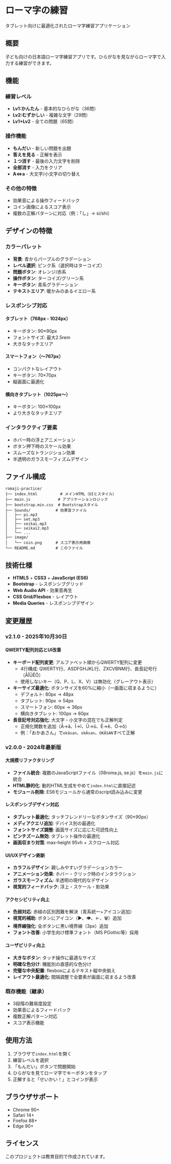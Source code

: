 # ローマ字の練習

タブレット向けに最適化されたローマ字練習アプリケーション

## 概要

子ども向けの日本語ローマ字練習アプリです。ひらがなを見ながらローマ字で入力する練習ができます。

## 機能

### 練習レベル
- **Lv1:かんたん** - 基本的なひらがな（36問）
- **Lv2:むずかしい** - 複雑な文字（29問）
- **Lv1+Lv2** - 全ての問題（65問）

### 操作機能
- **もんだい** - 新しい問題を出題
- **答えを見る** - 正解を表示
- **１つ消す** - 最後の入力文字を削除
- **全部消す** - 入力をクリア
- **A⇔a** - 大文字/小文字の切り替え

### その他の特徴
- 効果音による操作フィードバック
- コイン画像によるスコア表示
- 複数の正解パターンに対応（例：「し」→ si/shi）

## デザインの特徴

### カラーパレット
- **背景**: 青からパープルのグラデーション
- **レベル選択**: ピンク系（選択時はターコイズ）
- **問題ボタン**: オレンジ/赤系
- **操作ボタン**: ターコイズ/グリーン系
- **キーボタン**: 青系グラデーション
- **テキストエリア**: 暖かみのあるイエロー系

### レスポンシブ対応

#### タブレット（768px - 1024px）
- キーボタン: 90×90px
- フォントサイズ: 最大2.5rem
- 大きなタッチエリア

#### スマートフォン（～767px）
- コンパクトなレイアウト
- キーボタン: 70×70px
- 縦画面に最適化

#### 横向きタブレット（1025px～）
- キーボタン: 100×100px
- より大きなタッチエリア

### インタラクティブ要素
- ホバー時の浮上アニメーション
- ボタン押下時のスケール効果
- スムーズなトランジション効果
- 半透明のガラスモーフィズムデザイン

## ファイル構成

```
romaji-practice/
├── index.html          # メインHTML（UIとスタイル）
├── main.js            # アプリケーションロジック
├── bootstrap.min.css  # Bootstrapスタイル
├── Sounds/           # 効果音ファイル
│   ├── pi.mp3
│   ├── set.mp3
│   ├── seikai.mp3
│   ├── seikai2.mp3
│   └── ...
├── image/
│   └── coin.png      # スコア表示用画像
└── README.md         # このファイル
```

## 技術仕様

- **HTML5** + **CSS3** + **JavaScript (ES6)**
- **Bootstrap** - レスポンシブグリッド
- **Web Audio API** - 効果音再生
- **CSS Grid/Flexbox** - レイアウト
- **Media Queries** - レスポンシブデザイン

## 変更履歴

### v2.1.0 - 2025年10月30日
#### QWERTY配列対応とUI改善
- **キーボード配列変更**: アルファベット順からQWERTY配列に変更
  - 4行構成: QWERTY行、ASDFGHJKL行、ZXCVBNM行、長音記号行（ÂÎÛÊÔ）
  - 使用しないキー（Q、P、L、X、V）は無効化（グレーアウト表示）
- **キーサイズ最適化**: ボタンサイズを60%に縮小（一画面に収まるように）
  - デフォルト: 80px → 48px
  - タブレット: 90px → 54px
  - スマートフォン: 60px → 36px
  - 横向きタブレット: 100px → 60px
- **長音記号対応強化**: 大文字・小文字の混在でも正解判定
  - 正規化関数を追加（Ā→â、Ī→î、Ū→û、Ē→ê、Ō→ô）
  - 例：「おかあさん」で`okâsan`、`okÂsan`、`OKÂSAN`すべて正解

### v2.0.0 - 2024年最新版
#### 大規模リファクタリング
- **ファイル統合**: 複数のJavaScriptファイル（08roma.js, se.js）を`main.js`に統合
- **HTML静的化**: 動的HTML生成をやめて`index.html`に直接記述
- **モジュール削除**: ES6モジュールから通常のscript読み込みに変更

#### レスポンシブデザイン対応
- **タブレット最適化**: タッチフレンドリーなボタンサイズ（90×90px）
- **メディアクエリ追加**: デバイス別の最適化
- **フォントサイズ調整**: 画面サイズに応じた可読性向上
- **ピンチズーム無効**: タブレット操作の最適化
- **画面収まり対策**: max-height 95vh + スクロール対応

#### UI/UXデザイン刷新
- **カラフルデザイン**: 親しみやすいグラデーションカラー
- **アニメーション効果**: ホバー・クリック時のインタラクション
- **ガラスモーフィズム**: 半透明の現代的なデザイン
- **視覚的フィードバック**: 浮上・スケール・影効果

#### アクセシビリティ向上
- **色弱対応**: 赤緑の区別困難を解決（青系統一+アイコン追加）
- **視覚的補助**: ボタンにアイコン（▶、👁、←、🗑）追加
- **境界線強化**: 全ボタンに黒い境界線（3px）追加
- **フォント改善**: 小学生向け標準フォント（MS PGothic等）採用

#### ユーザビリティ向上
- **大きなボタン**: タッチ操作に最適なサイズ
- **明確な色分け**: 機能別の直感的な色分け
- **完璧な中央配置**: flexboxによるテキスト縦中央揃え
- **レイアウト最適化**: 間隔調整で全要素が画面に収まるよう改善

### 既存機能（継承）
- 3段階の難易度設定
- 効果音によるフィードバック
- 複数正解パターン対応
- スコア表示機能

## 使用方法

1. ブラウザで`index.html`を開く
2. 練習レベルを選択
3. 「もんだい」ボタンで問題開始
4. ひらがなを見てローマ字でキーボタンをタップ
5. 正解すると「せいかい！」とコインが表示

## ブラウザサポート

- Chrome 90+
- Safari 14+
- Firefox 88+
- Edge 90+

## ライセンス

このプロジェクトは教育目的で作成されています。